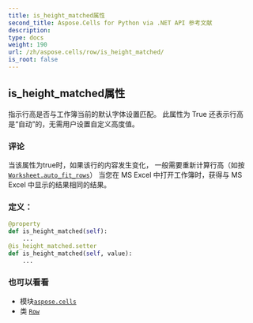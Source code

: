 ```yaml
---
title: is_height_matched属性
second_title: Aspose.Cells for Python via .NET API 参考文献
description:
type: docs
weight: 190
url: /zh/aspose.cells/row/is_height_matched/
is_root: false
---
```

## is_height_matched属性

指示行高是否与工作簿当前的默认字体设置匹配。
此属性为 True 还表示行高是“自动”的，无需用户设置自定义高度值。

### 评论

当该属性为true时，如果该行的内容发生变化，
一般需要重新计算行高（如按[`Worksheet.auto_fit_rows`](/cells/python-net/zh/aspose.cells/worksheet/auto_fit_rows)）
当您在 MS Excel 中打开工作簿时，获得与 MS Excel 中显示的结果相同的结果。
### 定义：
```python
@property
def is_height_matched(self):
    ...
@is_height_matched.setter
def is_height_matched(self, value):
    ...
```

### 也可以看看
* 模块[`aspose.cells`](../../)
* 类 [`Row`](/cells/python-net/zh/aspose.cells/row)
